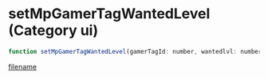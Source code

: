 # setMpGamerTagWantedLevel (Category ui)

```js
function setMpGamerTagWantedLevel(gamerTagId: number, wantedlvl: number): void
```

[filename](setMpGamerTagWantedLevel_m.md ':include')